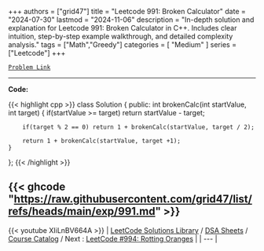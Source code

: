 
+++
authors = ["grid47"]
title = "Leetcode 991: Broken Calculator"
date = "2024-07-30"
lastmod = "2024-11-06"
description = "In-depth solution and explanation for Leetcode 991: Broken Calculator in C++. Includes clear intuition, step-by-step example walkthrough, and detailed complexity analysis."
tags = ["Math","Greedy"]
categories = [
    "Medium"
]
series = ["Leetcode"]
+++



[`Problem Link`](https://leetcode.com/problems/broken-calculator/description/)

---
**Code:**

{{< highlight cpp >}}
class Solution {
public:
    int brokenCalc(int startValue, int target) {
        if(startValue >= target) return startValue - target;
        
        if(target % 2 == 0) return 1 + brokenCalc(startValue, target / 2);
        
        return 1 + brokenCalc(startValue, target +1);
    }
};
{{< /highlight >}}

{{< ghcode "https://raw.githubusercontent.com/grid47/list/refs/heads/main/exp/991.md" >}}
---
{{< youtube XIiLnBV664A >}}
| [LeetCode Solutions Library](https://grid47.xyz/leetcode/) / [DSA Sheets](https://grid47.xyz/sheets/) / [Course Catalog](https://grid47.xyz/courses/) / Next : [LeetCode #994: Rotting Oranges](https://grid47.xyz/posts/leetcode-994-rotting-oranges-solution/) |
| --- |
